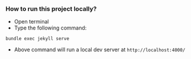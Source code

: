 ### How to run this project locally?

- Open terminal
- Type the following command:
```console
bundle exec jekyll serve
```
- Above command will run a local dev server at `http://localhost:4000/`
